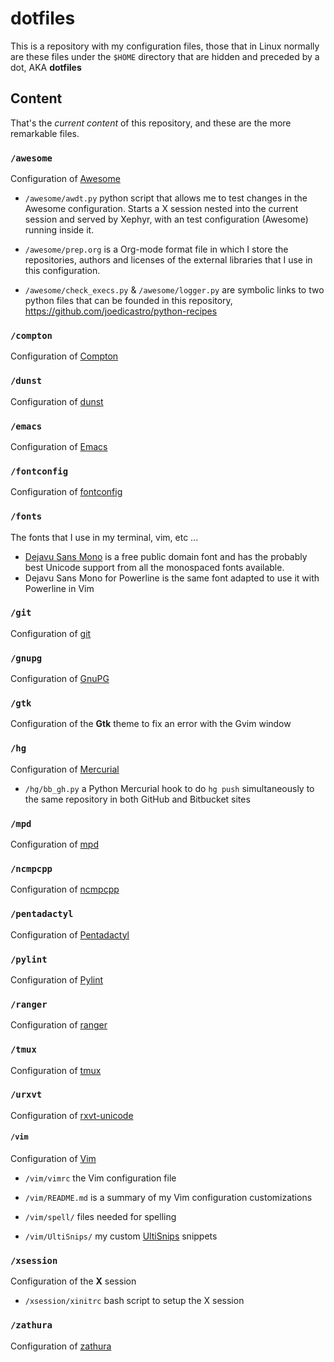 # dotfiles
This is a repository with my configuration files, those that in Linux normally
are these files under the `$HOME` directory that are hidden and preceded by a
dot, AKA __dotfiles__

## Content

That's the *current content* of this repository, and these are the more remarkable
files.

### `/awesome`

Configuration of [Awesome](http://awesome.naquadah.org/)

+ `/awesome/awdt.py` python script that allows me to test changes in the Awesome
  configuration. Starts a X session nested into the current session and served
  by Xephyr, with an test configuration (Awesome) running inside it.

+ `/awesome/prep.org` is a Org-mode format file in which I store the
  repositories, authors and licenses of the external libraries that I use in
  this configuration.

+ `/awesome/check_execs.py` & `/awesome/logger.py` are symbolic links to two
  python files that can be founded in this repository,
  <https://github.com/joedicastro/python-recipes>

### `/compton`

Configuration of [Compton](https://github.com/chjj/compton)

### `/dunst`

Configuration of [dunst](https://github.com/knopwob/dunst)

### `/emacs`

Configuration of [Emacs](http://www.gnu.org/software/emacs/)

### `/fontconfig`

Configuration of [fontconfig](http://www.freedesktop.org/wiki/Software/fontconfig)

### `/fonts`

The fonts that I use in my terminal, vim, etc ...

 - [Dejavu Sans Mono](http://dejavu-fonts.org) is a free public domain font and
   has the probably best Unicode support from all the monospaced fonts
   available.
 - Dejavu Sans Mono for Powerline is the same font adapted to use it with
   Powerline in Vim

### `/git`

Configuration of [git](http://git-scm.com/)

### `/gnupg`

Configuration of [GnuPG](https://www.gnupg.org/)

### `/gtk`

Configuration of the __Gtk__ theme to fix an error with the Gvim window

### `/hg`

Configuration of [Mercurial](http://mercurial.selenic.com/)

+ `/hg/bb_gh.py` a Python Mercurial hook to do `hg push` simultaneously to the
  same repository in both GitHub and Bitbucket sites

### `/mpd`

Configuration of [mpd](http://mpd.wikia.com/wiki/Music_Player_Daemon_Wiki)

### `/ncmpcpp`

Configuration of [ncmpcpp](http://ncmpcpp.rybczak.net/)

### `/pentadactyl`

Configuration of [Pentadactyl](http://5digits.org/pentadactyl/)

### `/pylint`

Configuration of [Pylint](http://www.pylint.org/)

### `/ranger`

Configuration of [ranger](http://ranger.nongnu.org/)

### `/tmux`

Configuration of [tmux](http://tmux.sourceforge.net/)

### `/urxvt`

Configuration of [rxvt-unicode](http://software.schmorp.de/pkg/rxvt-unicode.html)

#### `/vim`

Configuration of [Vim](http://www.vim.org)

+ `/vim/vimrc` the Vim configuration file
+ `/vim/README.md` is a summary of my Vim configuration customizations
+ `/vim/spell/` files needed for spelling
+ `/vim/UltiSnips/` my custom [UltiSnips][ulsns] snippets

  [ulsns]: https://github.com/SirVer/ultisnips

### `/xsession`

Configuration of the __X__ session

+ `/xsession/xinitrc` bash script to setup the X session

### `/zathura`

Configuration of [zathura](http://pwmt.org/projects/zathura/)
